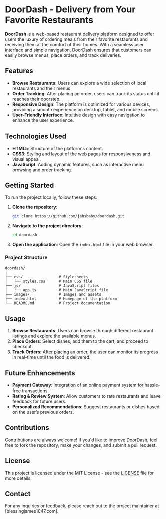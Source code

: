 
# DoorDash - Delivery from Your Favorite Restaurants

**DoorDash** is a web-based restaurant delivery platform designed to offer users the luxury of ordering meals from their favorite restaurants and receiving them at the comfort of their homes. With a seamless user interface and simple navigation, DoorDash ensures that customers can easily browse menus, place orders, and track deliveries.

## Features

- **Browse Restaurants**: Users can explore a wide selection of local restaurants and their menus.
- **Order Tracking**: After placing an order, users can track its status until it reaches their doorstep.
- **Responsive Design**: The platform is optimized for various devices, providing a smooth experience on desktop, tablet, and mobile screens.
- **User-Friendly Interface**: Intuitive design with easy navigation to enhance the user experience.

## Technologies Used

- **HTML5**: Structure of the platform's content.
- **CSS3**: Styling and layout of the web pages for responsiveness and visual appeal.
- **JavaScript**: Adding dynamic features, such as interactive menu browsing and order tracking.

## Getting Started

To run the project locally, follow these steps:

1. **Clone the repository**:
   ```bash
   git clone https://github.com/jahsbaby/doordash.git
   ```

2. **Navigate to the project directory**:
   ```bash
   cd doordash
   ```

3. **Open the application**:
   Open the `index.html` file in your web browser.

### Project Structure

```
doordash/
│
├── css/                # Stylesheets
│   └── styles.css      # Main CSS file
├── js/                 # JavaScript files
│   └── app.js          # Main JavaScript file
├── images/             # Images and assets
├── index.html          # Homepage of the platform
└── README.md           # Project documentation
```

## Usage

1. **Browse Restaurants**: Users can browse through different restaurant listings and explore the available menus.
2. **Place Orders**: Select dishes, add them to the cart, and proceed to checkout.
3. **Track Orders**: After placing an order, the user can monitor its progress in real-time until the food is delivered.

## Future Enhancements

- **Payment Gateway**: Integration of an online payment system for hassle-free transactions.
- **Rating & Review System**: Allow customers to rate restaurants and leave feedback for future users.
- **Personalized Recommendations**: Suggest restaurants or dishes based on the user’s previous orders.

## Contributions

Contributions are always welcome! If you'd like to improve DoorDash, feel free to fork the repository, make your changes, and submit a pull request.

## License

This project is licensed under the MIT License - see the [LICENSE](LICENSE) file for more details.

## Contact

For any inquiries or feedback, please reach out to the project maintainer at [blessingjames1047.com].
